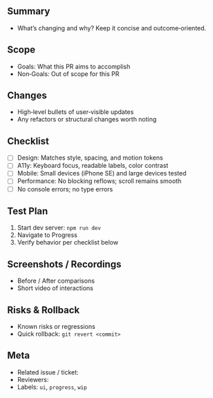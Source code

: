 ## Summary

- What’s changing and why? Keep it concise and outcome‑oriented.

## Scope

- Goals: What this PR aims to accomplish
- Non‑Goals: Out of scope for this PR

## Changes

- High‑level bullets of user‑visible updates
- Any refactors or structural changes worth noting

## Checklist

- [ ] Design: Matches style, spacing, and motion tokens
- [ ] A11y: Keyboard focus, readable labels, color contrast
- [ ] Mobile: Small devices (iPhone SE) and large devices tested
- [ ] Performance: No blocking reflows; scroll remains smooth
- [ ] No console errors; no type errors

## Test Plan

1. Start dev server: `npm run dev`
2. Navigate to Progress
3. Verify behavior per checklist below

## Screenshots / Recordings

- Before / After comparisons
- Short video of interactions

## Risks & Rollback

- Known risks or regressions
- Quick rollback: `git revert <commit>`

## Meta

- Related issue / ticket:
- Reviewers:
- Labels: `ui`, `progress`, `wip`

